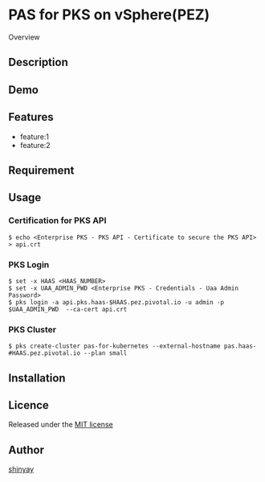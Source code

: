 # PAS for PKS on vSphere(PEZ)

Overview

## Description

## Demo

## Features

- feature:1
- feature:2

## Requirement

## Usage
### Certification for PKS API
```
$ echo <Enterprise PKS - PKS API - Certificate to secure the PKS API> > api.crt
```
### PKS Login
```
$ set -x HAAS <HAAS_NUMBER>
$ set -x UAA_ADMIN_PWD <Enterprise PKS - Credentials - Uaa Admin Password>
$ pks login -a api.pks.haas-$HAAS.pez.pivotal.io -u admin -p $UAA_ADMIN_PWD  --ca-cert api.crt
```

### PKS Cluster
```
$ pks create-cluster pas-for-kubernetes --external-hostname pas.haas-#HAAS.pez.pivotal.io --plan small
```
## Installation

## Licence

Released under the [MIT license](https://gist.githubusercontent.com/shinyay/56e54ee4c0e22db8211e05e70a63247e/raw/34c6fdd50d54aa8e23560c296424aeb61599aa71/LICENSE)

## Author

[shinyay](https://github.com/shinyay)
